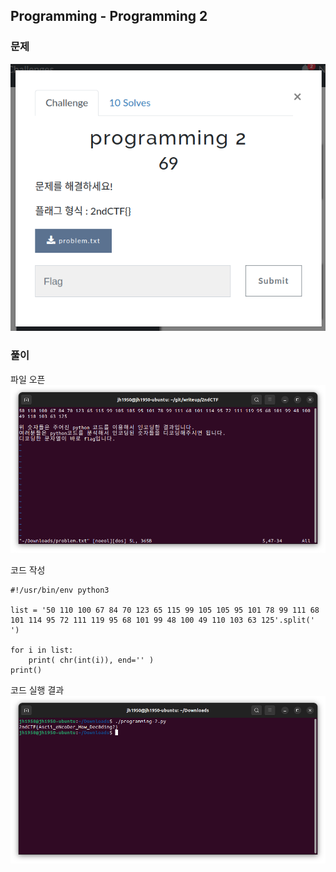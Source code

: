 ## Programming - Programming 2

### 문제
![Programming 2](/img/programming-2-0.png)  

### 풀이
파일 오픈  
![problem.txt](/img/programming-2-1.png)

코드 작성  
```
#!/usr/bin/env python3

list = '50 110 100 67 84 70 123 65 115 99 105 105 95 101 78 99 111 68 101 114 95 72 111 119 95 68 101 99 48 100 49 110 103 63 125'.split(' ')

for i in list:
    print( chr(int(i)), end='' )
print()
```

코드 실행 결과  
![Python code - Result](/img/programming-2-3.png)
